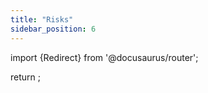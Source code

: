 ```yaml
---
title: "Risks"
sidebar_position: 6
---
```


import {Redirect} from '@docusaurus/router';

return <Redirect to="/v5/learn/risks" />;
